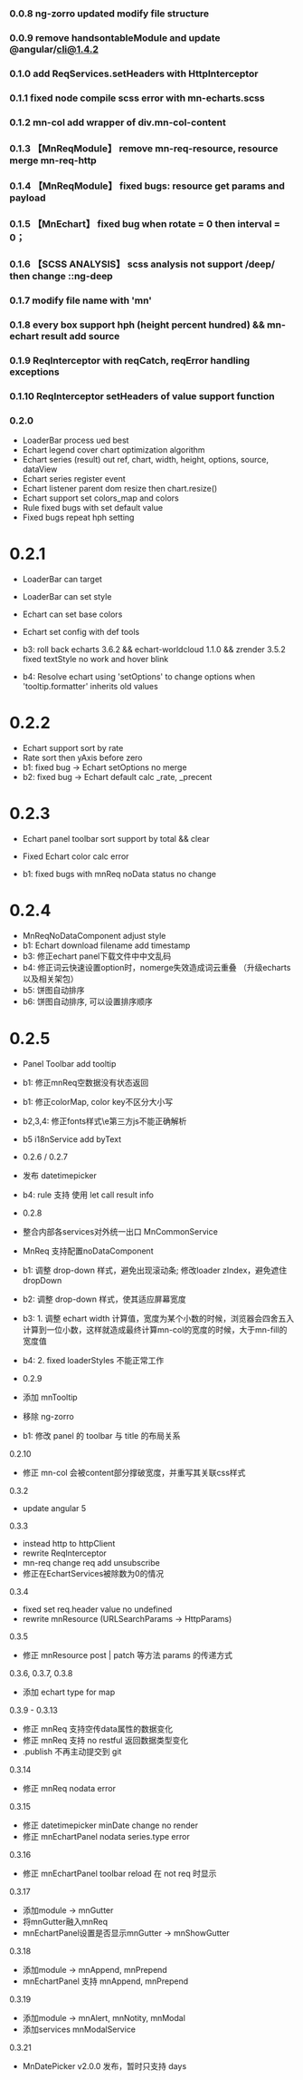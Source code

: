 ### 0.0.8 ng-zorro updated modify file structure

### 0.0.9 remove handsontableModule and update @angular/cli@1.4.2

### 0.1.0 add ReqServices.setHeaders with HttpInterceptor

### 0.1.1 fixed node compile scss error with mn-echarts.scss

### 0.1.2 mn-col add wrapper of div.mn-col-content

### 0.1.3 【MnReqModule】 remove mn-req-resource, resource merge mn-req-http

### 0.1.4 【MnReqModule】 fixed bugs: resource get params and payload

### 0.1.5 【MnEchart】 fixed bug when rotate = 0 then interval = 0；

### 0.1.6 【SCSS ANALYSIS】 scss analysis not support /deep/ then change ::ng-deep

### 0.1.7 modify file name with 'mn'

### 0.1.8 every box support hph (height percent hundred) && mn-echart result add source

### 0.1.9 ReqInterceptor with reqCatch, reqError handling exceptions

### 0.1.10 ReqInterceptor setHeaders of value support function

### 0.2.0

* LoaderBar process ued best
* Echart legend cover chart optimization algorithm
* Echart series (result) out ref, chart, width, height, options, source, dataView
* Echart series register event
* Echart listener parent dom resize then chart.resize()
* Echart support set colors_map and colors
* Rule fixed bugs with set default value
* Fixed bugs repeat hph setting

# 0.2.1

* LoaderBar can target
* LoaderBar can set style
* Echart can set base colors
* Echart set config with def tools

* b3: roll back  echarts 3.6.2 && echart-worldcloud 1.1.0 && zrender 3.5.2 fixed textStyle no work and hover blink
* b4: Resolve echart using 'setOptions' to change options when 'tooltip.formatter' inherits old values

# 0.2.2

* Echart support sort by rate
* Rate sort then yAxis before zero
* b1: fixed bug -> Echart setOptions no merge
* b2: fixed bug -> Echart default calc _rate, _precent

# 0.2.3

* Echart panel toolbar sort support by total && clear
* Fixed Echart color calc error

* b1: fixed bugs with mnReq noData status no change

# 0.2.4

* MnReqNoDataComponent adjust style
* b1: Echart download filename add timestamp
* b3: 修正echart panel下载文件中中文乱码
* b4: 修正词云快速设置option时，nomerge失效造成词云重叠 （升级echarts以及相关架包）
* b5: 饼图自动排序
* b6: 饼图自动排序, 可以设置排序顺序

# 0.2.5

* Panel Toolbar add tooltip
* b1: 修正mnReq空数据没有状态返回
* b1: 修正colorMap, color key不区分大小写
* b2,3,4: 修正fonts样式\e第三方js不能正确解析
* b5 i18nService add byText

* 0.2.6 / 0.2.7

* 发布 datetimepicker
* b4: rule 支持 使用 let call result info

* 0.2.8

* 整合内部各services对外统一出口 MnCommonService
* MnReq 支持配置noDataComponent

* b1: 调整 drop-down 样式，避免出现滚动条; 修改loader zIndex，避免遮住dropDown
* b2: 调整 drop-down 样式，使其适应屏幕宽度
* b3: 1. 调整 echart width 计算值，宽度为某个小数的时候，浏览器会四舍五入计算到一位小数，这样就造成最终计算mn-col的宽度的时候，大于mn-fill的宽度值
* b4: 2. fixed loaderStyles 不能正常工作

* 0.2.9
* 添加 mnTooltip
* 移除 ng-zorro
* b1: 修改 panel 的 toolbar 与 title 的布局关系

0.2.10
* 修正 mn-col 会被content部分撑破宽度，并重写其关联css样式

0.3.2
* update angular 5

0.3.3

* instead http to httpClient
* rewrite ReqInterceptor
* mn-req change req add unsubscribe
* 修正在EchartServices被除数为0的情况

0.3.4

* fixed set req.header value no undefined
* rewrite mnResource (URLSearchParams -> HttpParams)

0.3.5

* 修正 mnResource post | patch 等方法 params 的传递方式

0.3.6, 0.3.7, 0.3.8

* 添加 echart type for map

0.3.9 - 0.3.13

* 修正 mnReq 支持空传data属性的数据变化
* 修正 mnReq 支持 no restful 返回数据类型变化
* .publish 不再主动提交到 git

0.3.14

* 修正 mnReq nodata error

0.3.15

* 修正 datetimepicker minDate change no render
* 修正 mnEchartPanel nodata series.type error

0.3.16

* 修正 mnEchartPanel toolbar reload 在 not req 时显示

0.3.17

* 添加module -> mnGutter
* 将mnGutter融入mnReq
* mnEchartPanel设置是否显示mnGutter -> mnShowGutter

0.3.18

* 添加module -> mnAppend, mnPrepend
* mnEchartPanel 支持 mnAppend, mnPrepend

0.3.19

* 添加module -> mnAlert, mnNotity, mnModal
* 添加services mnModalService

0.3.21

* MnDatePicker v2.0.0 发布，暂时只支持 days